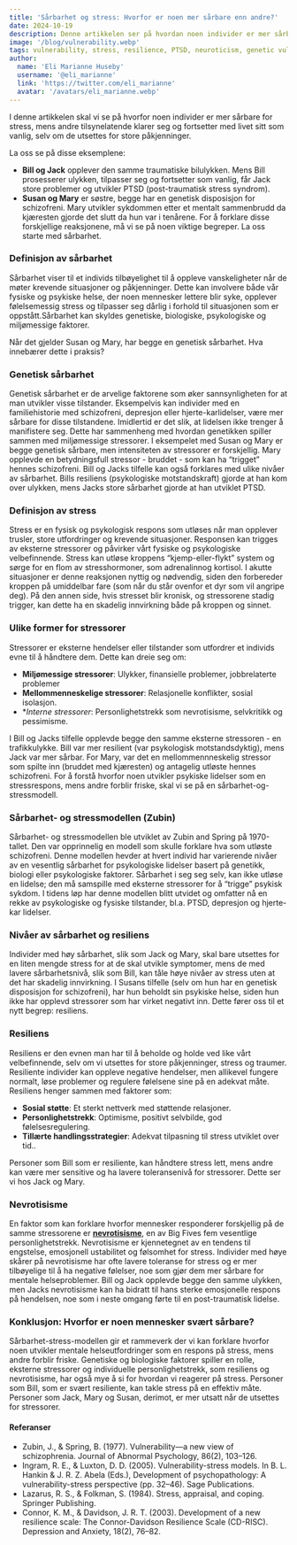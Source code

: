 ```yaml
---
title: 'Sårbarhet og stress: Hvorfor er noen mer sårbare enn andre?'
date: 2024-10-19
description: Denne artikkelen ser på hvordan noen individer er mer sårbare for stress og psykologiske helseutfordringer enn andre. Vi ser på sårbarhet-stress modellen for å forklare hvordan genetikk, miljø og  psykologi påvirker oss.
image: '/blog/vulnerability.webp'
tags: vulnerability, stress, resilience, PTSD, neuroticism, genetic vulnerability, environmental stressors, psychological health, vulnerability-stress model, schizophrenia, mental health, coping strategies, stress tolerance, trauma, mental illness
author:
  name: 'Eli Marianne Huseby'
  username: '@eli_marianne'
  link: 'https://twitter.com/eli_marianne'
  avatar: '/avatars/eli_marianne.webp'
---
```


I denne artikkelen skal vi se på hvorfor noen individer er mer sårbare for stress, mens andre tilsynelatende klarer seg og fortsetter med livet sitt som vanlig, selv om de utsettes for store påkjenninger.

La oss se på disse eksemplene:

- **Bill og Jack**  opplever den samme traumatiske bilulykken. Mens Bill prosesserer ulykken, tilpasser seg og fortsetter som vanlig, får Jack store problemer og utvikler PTSD (post-traumatisk stress syndrom). 
- **Susan og  Mary** er søstre, begge har en genetisk disposisjon for schizofreni. Mary utvikler sykdommen etter et mentalt sammenbrudd da kjæresten gjorde det slutt da hun var i tenårene.
For å forklare disse forskjellige reaksjonene, må vi se på noen viktige begreper. La oss starte med sårbarhet.

### Definisjon av sårbarhet

Sårbarhet viser til et individs tilbøyelighet  til å oppleve vanskeligheter når de møter krevende situasjoner og påkjenninger. Dette kan involvere både vår fysiske og psykiske helse, der noen mennesker lettere blir syke, opplever følelsemessig stress og tilpasser seg dårlig i forhold til situasjonen som er oppstått.Sårbarhet kan skyldes genetiske, biologiske, psykologiske og miljømessige faktorer.

Når det gjelder Susan og Mary, har begge en genetisk sårbarhet. Hva innebærer dette i praksis?

### Genetisk sårbarhet

Genetisk sårbarhet er de arvelige faktorene som øker sannsynligheten for at man utvikler visse tilstander.  Eksempelvis kan individer med en familiehistorie med schizofreni, depresjon eller hjerte-karlidelser, være mer sårbare for disse tilstandene. Imidlertid er det slik, at lidelsen ikke trenger å manifistere seg. Dette har sammenheng med hvordan genetikken spiller sammen med miljømessige stressorer.
I eksempelet med Susan og Mary er begge genetisk sårbare, men intensiteten av stressorer er forskjellig. Mary opplevde en betydningsfull stressor - bruddet - som kan ha “trigget” hennes schizofreni.
Bill og Jacks tilfelle kan også forklares med ulike nivåer av sårbarhet. Bills resiliens (psykologiske motstandskraft) gjorde at han kom over ulykken, mens Jacks store sårbarhet gjorde at han utviklet PTSD.

### Definisjon av stress

Stress er en fysisk og  psykologisk respons som utløses når man opplever trusler,  store utfordringer og krevende situasjoner. Responsen kan trigges av eksterne stressorer og påvirker vårt fysiske og psykologiske velbefinnende. Stress kan utløse kroppens “kjemp-eller-flykt” system og sørge for en flom av stresshormoner, som adrenalinnog kortisol. I akutte situasjoner er denne reaksjonen nyttig og nødvendig, siden den forbereder kroppen på umiddelbar fare (som når du står ovenfor et dyr som vil angripe deg). På den annen side, hvis stresset blir kronisk, og stressorene stadig trigger, kan dette ha en skadelig innvirkning både på kroppen og sinnet.

### Ulike former for stressorer

Stressorer er eksterne hendelser eller tilstander som utfordrer et individs evne til å håndtere dem. Dette kan dreie seg om:

- **Miljømessige stressorer**:  Ulykker, finansielle problemer, jobbrelaterte problemer
- **Mellommenneskelige  stressorer**:  Relasjonelle konflikter, sosial isolasjon.
- **Interne stressorer*: Personlighetstrekk som nevrotisisme, selvkritikk og pessimisme.

I Bill og Jacks tilfelle opplevde begge den samme eksterne stressoren - en trafikkulykke. Bill var mer resilient (var psykologisk motstandsdyktig), mens Jack var mer sårbar. For Mary, var det en mellommennneskelig stressor som spilte inn (bruddet med kjæresten) og antagelig utløste hennes schizofreni. 
For å forstå hvorfor noen utvikler psykiske lidelser som en stressrespons, mens andre forblir friske, skal vi se på en sårbarhet-og-stressmodell.

###  Sårbarhet- og stressmodellen (Zubin)

Sårbarhet- og stressmodellen ble utviklet av Zubin and Spring på 1970-tallet. Den var opprinnelig en modell som skulle forklare hva som utløste schizofreni. Denne modellen hevder at hvert individ har varierende nivåer av en vesentlig sårbarhet for psykologiske lidelser basert på genetikk, biologi eller psykologiske faktorer.  Sårbarhet i seg seg selv, kan ikke utløse en lidelse; den må samspille med eksterne stressorer for å “trigge” psykisk sykdom. I tidens løp har denne modellen blitt utvidet og omfatter nå en rekke av psykologiske og fysiske tilstander, bl.a. PTSD, depresjon og hjerte-kar lidelser. 

### Nivåer av sårbarhet og resiliens

Individer med høy sårbarhet, slik som Jack og Mary, skal bare utsettes for en liten mengde stress for at de skal utvikle symptomer, mens de med lavere sårbarhetsnivå, slik som Bill, kan tåle høye nivåer av stress uten at det har skadelig innvirkning. I Susans tilfelle (selv om hun har en genetisk disposisjon for schizofreni), har hun beholdt sin psykiske helse, siden hun ikke har opplevd stressorer som har virket negativt inn. Dette fører oss til et nytt begrep: resiliens.

### Resiliens
Resiliens er den evnen man har til å beholde og holde ved like vårt velbefinnende, selv om vi utsettes for store påkjenninger, stress og traumer. Resiliente individer kan oppleve negative hendelser, men allikevel fungere normalt, løse problemer og regulere følelsene sine på en adekvat måte. Resiliens henger sammen med faktorer som: 

- **Sosial støtte**:  Et sterkt nettverk med støttende relasjoner.
- **Personlighetstrekk**: Optimisme, positivt selvbilde, god følelsesregulering.
- **Tillærte handlingsstrategier**: Adekvat tilpasning til stress utviklet over tid..

Personer som Bill som er resiliente, kan håndtere stress lett, mens andre kan være mer sensitive og ha lavere toleransenivå for stressorer. Dette ser vi hos Jack og Mary.

### Nevrotisisme

En faktor som kan forklare hvorfor mennesker responderer forskjellig på de samme stressorene er [**nevrotisisme**](/articles/neuroticism), en av Big Fives fem vesentlige personlighetstrekk. Nevrotisisme er kjennetegnet av en tendens til engstelse, emosjonell ustabilitet og følsomhet for stress. Individer med høye skårer på nevrotisisme har ofte lavere toleranse for stress og er mer tilbøyelige til å ha negative følelser, noe som gjør dem mer sårbare for mentale helseproblemer. Bill og Jack opplevde begge den samme ulykken, men Jacks nevrotisisme kan ha bidratt til hans sterke emosjonelle respons på hendelsen,  noe som i neste omgang førte til en post-traumatisk lidelse.

### Konklusjon: Hvorfor er noen mennesker svært sårbare?

Sårbarhet-stress-modellen gir et rammeverk der vi kan forklare hvorfor noen utvikler mentale helseutfordringer som en respons på stress, mens andre forblir friske. Genetiske og biologiske faktorer spiller en rolle, eksterne stressorer og individuelle personlighetstrekk, som resiliens og nevrotisisme, har også mye å si for hvordan vi reagerer på stress. Personer som Bill, som er svært resiliente, kan takle stress på en effektiv måte. Personer som Jack, Mary og Susan, derimot, er mer utsatt når de utsettes for stressorer.

#### **Referanser**

- Zubin, J., & Spring, B. (1977). Vulnerability—a new view of schizophrenia. Journal of Abnormal Psychology, 86(2), 103–126.
- Ingram, R. E., & Luxton, D. D. (2005). Vulnerability-stress models. In B. L. Hankin & J. R. Z. Abela (Eds.), Development of psychopathology: A vulnerability-stress perspective (pp. 32–46). Sage Publications.
- Lazarus, R. S., & Folkman, S. (1984). Stress, appraisal, and coping. Springer Publishing.
- Connor, K. M., & Davidson, J. R. T. (2003). Development of a new resilience scale: The Connor-Davidson Resilience Scale (CD-RISC). Depression and Anxiety, 18(2), 76–82.
